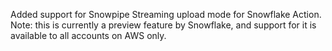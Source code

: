 Added support for Snowpipe Streaming upload mode for Snowflake Action.  Note: this is currently a preview feature by Snowflake, and support for it is available to all accounts on AWS only.
